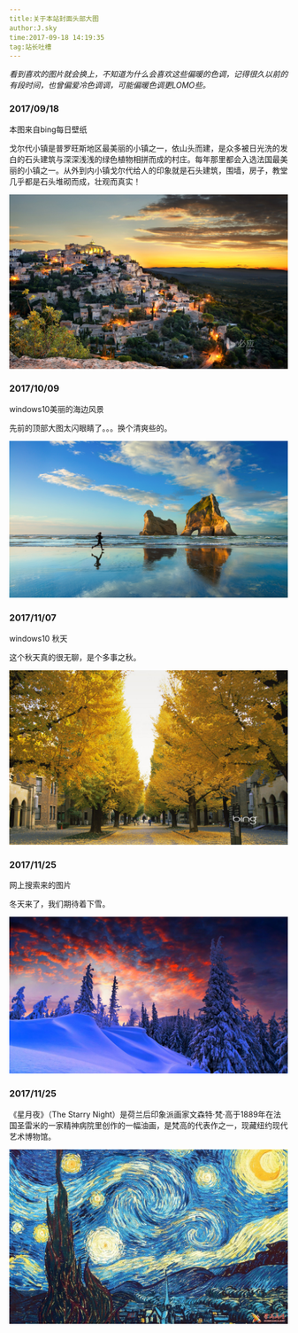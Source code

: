 ```yaml
---
title:关于本站封面头部大图
author:J.sky
time:2017-09-18 14:19:35
tag:站长吐槽
---
```


_看到喜欢的图片就会换上，不知道为什么会喜欢这些偏暖的色调，记得很久以前的有段时间，也曾偏爱冷色调调，可能偏暖色调更LOMO些。_

### 2017/09/18

本图来自bing每日壁纸

戈尔代小镇是普罗旺斯地区最美丽的小镇之一，依山头而建，是众多被日光洗的发白的石头建筑与深深浅浅的绿色植物相拼而成的村庄。每年那里都会入选法国最美丽的小镇之一。从外到内小镇戈尔代给人的印象就是石头建筑，围墙，房子，教堂几乎都是石头堆砌而成，壮观而真实！

![戈尔代小镇是普罗旺斯地区最美丽的小镇之一](assets/images/media/upload/2017/09/BingWallpaper-2017-09-17.jpg)

### 2017/10/09

windows10美丽的海边风景

先前的顶部大图太闪眼睛了。。。换个清爽些的。

![输入图片说明](assets/images/media/upload/2017/10/6fb13e4db9f043b276e06f340cbdff6d.jpg)

### 2017/11/07

windows10 秋天

这个秋天真的很无聊，是个多事之秋。

![输入图片说明](assets/images/media/upload/2017/11/bing-021.jpg)

### 2017/11/25

网上搜索来的图片

冬天来了，我们期待着下雪。

![输入图片说明](assets/images/media/upload/2017/11/timg.jpg)


### 2017/11/25

《星月夜》（The Starry Night）是荷兰后印象派画家文森特·梵·高于1889年在法国圣雷米的一家精神病院里创作的一幅油画，是梵高的代表作之一，现藏纽约现代艺术博物馆。

![输入图片说明](assets/images/media/upload/2018/11/1432084191361509.jpeg)